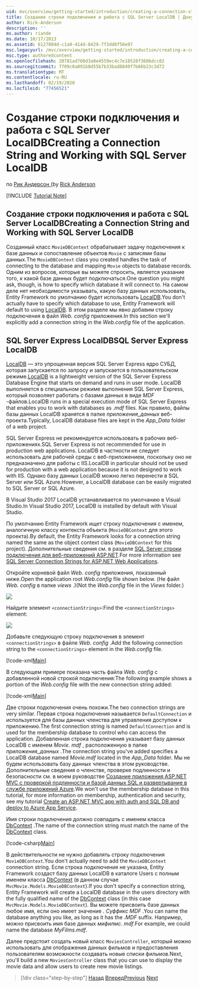```yaml
---
uid: mvc/overview/getting-started/introduction/creating-a-connection-string
title: Создание строки подключения и работа с SQL Server LocalDB | Документация Майкрософт
author: Rick-Anderson
description: ''
ms.author: riande
ms.date: 10/17/2013
ms.assetid: 6127804d-c1a9-414d-8429-7f3dd0f56e97
msc.legacyurl: /mvc/overview/getting-started/introduction/creating-a-connection-string
msc.type: authoredcontent
ms.openlocfilehash: 20781ad760d3a0e4559ec4c7e18528f3686dcc02
ms.sourcegitcommit: 7709c0a091b8d55b7b33bad8849f7b66b23c3d72
ms.translationtype: MT
ms.contentlocale: ru-RU
ms.lasthandoff: 02/19/2020
ms.locfileid: "77456521"
---
```

# <a name="creating-a-connection-string-and-working-with-sql-server-localdb"></a><span data-ttu-id="f6dcf-102">Создание строки подключения и работа с SQL Server LocalDB</span><span class="sxs-lookup"><span data-stu-id="f6dcf-102">Creating a Connection String and Working with SQL Server LocalDB</span></span>

<span data-ttu-id="f6dcf-103">по [Рик Андерсон (](https://twitter.com/RickAndMSFT)</span><span class="sxs-lookup"><span data-stu-id="f6dcf-103">by [Rick Anderson](https://twitter.com/RickAndMSFT)</span></span>

[!INCLUDE [Tutorial Note](index.md)]

## <a name="creating-a-connection-string-and-working-with-sql-server-localdb"></a><span data-ttu-id="f6dcf-104">Создание строки подключения и работа с SQL Server LocalDB</span><span class="sxs-lookup"><span data-stu-id="f6dcf-104">Creating a Connection String and Working with SQL Server LocalDB</span></span>

<span data-ttu-id="f6dcf-105">Созданный класс `MovieDBContext` обрабатывает задачу подключения к базе данных и сопоставление объектов `Movie` с записями базы данных.</span><span class="sxs-lookup"><span data-stu-id="f6dcf-105">The `MovieDBContext` class you created handles the task of connecting to the database and mapping `Movie` objects to database records.</span></span> <span data-ttu-id="f6dcf-106">Одним из вопросов, которые вы можете спросить, является указание того, к какой базе данных будет подключаться.</span><span class="sxs-lookup"><span data-stu-id="f6dcf-106">One question you might ask, though, is how to specify which database it will connect to.</span></span> <span data-ttu-id="f6dcf-107">На самом деле нет необходимости указывать, какую базу данных использовать, Entity Framework по умолчанию будет использовать [LocalDB](https://docs.microsoft.com/sql/database-engine/configure-windows/sql-server-2016-express-localdb).</span><span class="sxs-lookup"><span data-stu-id="f6dcf-107">You don't actually have to specify which database to use, Entity Framework will default to using [LocalDB](https://docs.microsoft.com/sql/database-engine/configure-windows/sql-server-2016-express-localdb).</span></span> <span data-ttu-id="f6dcf-108">В этом разделе мы явно добавим строку подключения в файл *Web. config* приложения.</span><span class="sxs-lookup"><span data-stu-id="f6dcf-108">In this section we'll explicitly add a connection string in the *Web.config* file of the application.</span></span>

## <a name="sql-server-express-localdb"></a><span data-ttu-id="f6dcf-109">SQL Server Express LocalDB</span><span class="sxs-lookup"><span data-stu-id="f6dcf-109">SQL Server Express LocalDB</span></span>

<span data-ttu-id="f6dcf-110">[LocalDB](https://docs.microsoft.com/sql/database-engine/configure-windows/sql-server-2016-express-localdb) — это упрощенная версия SQL Server Express ядро СУБД, которая запускается по запросу и запускается в пользовательском режиме.</span><span class="sxs-lookup"><span data-stu-id="f6dcf-110">[LocalDB](https://docs.microsoft.com/sql/database-engine/configure-windows/sql-server-2016-express-localdb) is a lightweight version of the SQL Server Express Database Engine that starts on demand and runs in user mode.</span></span> <span data-ttu-id="f6dcf-111">LocalDB выполняется в специальном режиме выполнения SQL Server Express, который позволяет работать с базами данных в виде *MDF* -файлов.</span><span class="sxs-lookup"><span data-stu-id="f6dcf-111">LocalDB runs in a special execution mode of SQL Server Express that enables you to work with databases as *.mdf* files.</span></span> <span data-ttu-id="f6dcf-112">Как правило, файлы базы данных LocalDB хранятся в папке *приложения\_данных* веб-проекта.</span><span class="sxs-lookup"><span data-stu-id="f6dcf-112">Typically, LocalDB database files are kept in the *App\_Data* folder of a web project.</span></span>

<span data-ttu-id="f6dcf-113">SQL Server Express не рекомендуется использовать в рабочих веб-приложениях.</span><span class="sxs-lookup"><span data-stu-id="f6dcf-113">SQL Server Express is not recommended for use in production web applications.</span></span> <span data-ttu-id="f6dcf-114">LocalDB в частности не следует использовать для рабочей среды с веб-приложением, поскольку оно не предназначено для работы с IIS.</span><span class="sxs-lookup"><span data-stu-id="f6dcf-114">LocalDB in particular should not be used for production with a web application because it is not designed to work with IIS.</span></span> <span data-ttu-id="f6dcf-115">Однако базу данных LocalDB можно легко перенести в SQL Server или SQL Azure.</span><span class="sxs-lookup"><span data-stu-id="f6dcf-115">However, a LocalDB database can be easily migrated to SQL Server or SQL Azure.</span></span>

<span data-ttu-id="f6dcf-116">В Visual Studio 2017 LocalDB устанавливается по умолчанию в Visual Studio.</span><span class="sxs-lookup"><span data-stu-id="f6dcf-116">In Visual Studio 2017, LocalDB is installed by default with Visual Studio.</span></span>

<span data-ttu-id="f6dcf-117">По умолчанию Entity Framework ищет строку подключения с именем, аналогичную классу контекста объекта (`MovieDBContext` для этого проекта).</span><span class="sxs-lookup"><span data-stu-id="f6dcf-117">By default, the Entity Framework looks for a connection string named the same as the object context class (`MovieDBContext` for this project).</span></span> <span data-ttu-id="f6dcf-118">Дополнительные сведения см. в разделе [SQL Server строки подключения для веб-приложений ASP.NET](https://msdn.microsoft.com/library/jj653752.aspx).</span><span class="sxs-lookup"><span data-stu-id="f6dcf-118">For more information see [SQL Server Connection Strings for ASP.NET Web Applications](https://msdn.microsoft.com/library/jj653752.aspx).</span></span>

<span data-ttu-id="f6dcf-119">Откройте корневой файл *Web. config* приложения, показанный ниже.</span><span class="sxs-lookup"><span data-stu-id="f6dcf-119">Open the application root *Web.config* file shown below.</span></span> <span data-ttu-id="f6dcf-120">(Не файл *Web. config* в папке *views* .)</span><span class="sxs-lookup"><span data-stu-id="f6dcf-120">(Not the *Web.config* file in the *Views* folder.)</span></span>

![](creating-a-connection-string/_static/image1.png)

<span data-ttu-id="f6dcf-121">Найдите элемент `<connectionStrings>`:</span><span class="sxs-lookup"><span data-stu-id="f6dcf-121">Find the `<connectionStrings>` element:</span></span>

![](creating-a-connection-string/_static/image2.png)

<span data-ttu-id="f6dcf-122">Добавьте следующую строку подключения в элемент `<connectionStrings>` в файле *Web. config* .</span><span class="sxs-lookup"><span data-stu-id="f6dcf-122">Add the following connection string to the `<connectionStrings>` element in the *Web.config* file.</span></span>

[!code-xml[Main](creating-a-connection-string/samples/sample1.xml)]

<span data-ttu-id="f6dcf-123">В следующем примере показана часть файла *Web. config* с добавленной новой строкой подключения:</span><span class="sxs-lookup"><span data-stu-id="f6dcf-123">The following example shows a portion of the *Web.config* file with the new connection string added:</span></span>

[!code-xml[Main](creating-a-connection-string/samples/sample2.xml)]

<span data-ttu-id="f6dcf-124">Две строки подключения очень похожи.</span><span class="sxs-lookup"><span data-stu-id="f6dcf-124">The two connection strings are very similar.</span></span> <span data-ttu-id="f6dcf-125">Первая строка подключения называется `DefaultConnection` и используется для базы данных членства для управления доступом к приложению.</span><span class="sxs-lookup"><span data-stu-id="f6dcf-125">The first connection string is named `DefaultConnection` and is used for the membership database to control who can access the application.</span></span> <span data-ttu-id="f6dcf-126">Добавленная строка подключения указывает базу данных LocalDB с именем *Movie. mdf* , расположенную в папке *приложения\_данных* .</span><span class="sxs-lookup"><span data-stu-id="f6dcf-126">The connection string you've added specifies a LocalDB database named *Movie.mdf* located in the *App\_Data* folder.</span></span> <span data-ttu-id="f6dcf-127">Мы не будем использовать базу данных членства в этом руководстве. Дополнительные сведения о членстве, проверке подлинности и безопасности см. в моем руководстве [Создание приложения ASP.NET MVC с проверкой подлинности и базой данных SQL и развертывание в службе приложений Azure](https://docs.microsoft.com/aspnet/core/security/authorization/secure-data).</span><span class="sxs-lookup"><span data-stu-id="f6dcf-127">We won't use the membership database in this tutorial, for more information on membership, authentication and security, see my tutorial [Create an ASP.NET MVC app with auth and SQL DB and deploy to Azure App Service](https://docs.microsoft.com/aspnet/core/security/authorization/secure-data).</span></span>

<span data-ttu-id="f6dcf-128">Имя строки подключения должно совпадать с именем класса [DbContext](https://msdn.microsoft.com/library/system.data.entity.dbcontext(v=vs.103).aspx) .</span><span class="sxs-lookup"><span data-stu-id="f6dcf-128">The name of the connection string must match the name of the [DbContext](https://msdn.microsoft.com/library/system.data.entity.dbcontext(v=vs.103).aspx) class.</span></span>

[!code-csharp[Main](creating-a-connection-string/samples/sample3.cs?highlight=15)]

<span data-ttu-id="f6dcf-129">В действительности не нужно добавлять строку подключения `MovieDBContext`.</span><span class="sxs-lookup"><span data-stu-id="f6dcf-129">You don't actually need to add the `MovieDBContext` connection string.</span></span> <span data-ttu-id="f6dcf-130">Если строка подключения не указана, Entity Framework создаст базу данных LocalDB в каталоге Users с полным именем класса [DbContext](https://msdn.microsoft.com/library/system.data.entity.dbcontext(v=vs.103).aspx) (в данном случае `MvcMovie.Models.MovieDBContext`).</span><span class="sxs-lookup"><span data-stu-id="f6dcf-130">If you don't specify a connection string, Entity Framework will create a LocalDB database in the users directory with the fully qualified name of the [DbContext](https://msdn.microsoft.com/library/system.data.entity.dbcontext(v=vs.103).aspx) class (in this case `MvcMovie.Models.MovieDBContext`).</span></span> <span data-ttu-id="f6dcf-131">Вы можете присвоить базе данных любое имя, если оно имеет значение *. Суффикс MDF* .</span><span class="sxs-lookup"><span data-stu-id="f6dcf-131">You can name the database anything you like, as long as it has the *.MDF* suffix.</span></span> <span data-ttu-id="f6dcf-132">Например, можно присвоить имя базе данных *мифилмс. mdf*.</span><span class="sxs-lookup"><span data-stu-id="f6dcf-132">For example, we could name the database *MyFilms.mdf*.</span></span>

<span data-ttu-id="f6dcf-133">Далее предстоит создать новый класс `MoviesController`, который можно использовать для отображения данных фильмов и предоставления пользователям возможности создавать новые списки фильмов.</span><span class="sxs-lookup"><span data-stu-id="f6dcf-133">Next, you'll build a new `MoviesController` class that you can use to display the movie data and allow users to create new movie listings.</span></span>

> [!div class="step-by-step"]
> <span data-ttu-id="f6dcf-134">[Назад](adding-a-model.md)
> [Вперед](accessing-your-models-data-from-a-controller.md)</span><span class="sxs-lookup"><span data-stu-id="f6dcf-134">[Previous](adding-a-model.md)
[Next](accessing-your-models-data-from-a-controller.md)</span></span>
